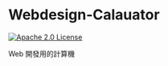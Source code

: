 # Webdesign-Calauator

[![Apache 2.0 License](https://img.shields.io/badge/License-Apache%202.0-%23CB2533.svg?logo=apache)](http://www.apache.org/licenses/LICENSE-2.0)

Web 開發用的計算機
